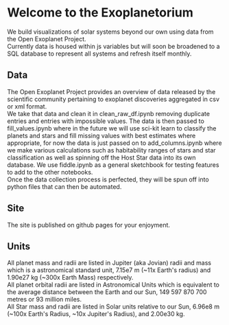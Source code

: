 # Welcome to the Exoplanetorium   
We build visualizations of solar systems beyond our own using data from the Open Exoplanet Project.   
Currently data is housed within js variables but will soon be broadened to a SQL database to represent all systems and refresh itself monthly.   

## Data
The Open Exoplanet Project provides an overview of data released by the scientific community pertaining to exoplanet discoveries aggregated in csv or xml format.   
We take that data and clean it in clean_raw_df.ipynb removing duplicate entries and entries with impossible values. The data is then passed to fill_values.ipynb where in the future we will use sci-kit learn to classify the planets and stars and fill missing values with best estimates where appropriate, for now the data is just passed on to add_columns.ipynb where we make various calculations such as habitability ranges of stars and star classification as well as spinning off the Host Star data into its own database. We use fiddle.ipynb as a general sketchbook for testing features to add to the other notebooks.   
Once the data collection process is perfected, they will be spun off into python files that can then be automated.

## Site
The site is published on github pages for your enjoyment.

## Units
All planet mass and radii are listed in Jupiter (aka Jovian) radii and mass which is a astronomical standard unit, 7.15e7 m (~11x Earth's radius) and 1.90e27 kg (~300x Earth Mass) respectively.   
All planet orbital radii are listed in Astronomical Units which is equivalent to the average distance between the Earth and our Sun, 149 597 870 700 metres or 93 million miles.   
All Star mass and radii are listed in Solar units relative to our Sun, 6.96e8 m (~100x Earth's Radius, ~10x Jupiter's Radius), and 2.00e30 kg.


